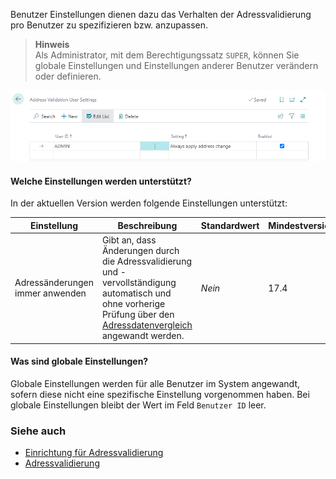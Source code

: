 Benutzer Einstellungen dienen dazu das Verhalten der Adressvalidierung pro Benutzer zu spezifizieren bzw. anzupassen.

> **Hinweis**<br>Als Administrator, mit dem Berechtigungssatz `SUPER`, können Sie globale Einstellungen und Einstellungen anderer Benutzer verändern oder definieren.

![User Settings](/assets/images/365-business-address-validation/user-settings.en-US.png)

#### Welche Einstellungen werden unterstützt?

In der aktuellen Version werden folgende Einstellungen unterstützt:

| Einstellung | Beschreibung | Standardwert | Mindestversion |
| --- | --- | --- | --- |
| Adressänderungen immer anwenden | Gibt an, dass Änderungen durch die Adressvalidierung und -vervollständigung automatisch und ohne vorherige Prüfung über den [Adressdatenvergleich](../address-validation/) angewandt werden. | _Nein_ | 17.4 |

#### Was sind globale Einstellungen?

Globale Einstellungen werden für alle Benutzer im System angewandt, sofern diese nicht eine spezifische Einstellung vorgenommen haben. Bei globale Einstellungen bleibt der Wert im Feld `Benutzer ID` leer.

### Siehe auch 
 - [Einrichtung für Adressvalidierung](../setup/)
 - [Adressvalidierung](../address-validation/)